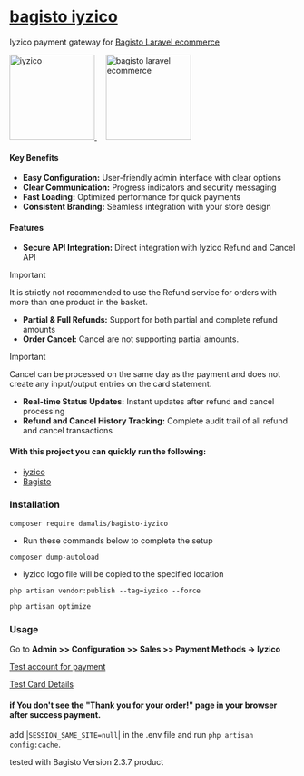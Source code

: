 # [bagisto iyzico](https://github.com/damalis/bagisto-iyzico)

Iyzico payment gateway for [Bagisto Laravel ecommerce](https://bagisto.com/)

<p align="left">
<a href="https://www.iyzico.com/" target="_blank" rel="noreferrer"> <img src="https://avatars.githubusercontent.com/u/3815564?s=200&v=4" alt="iyzico" width="150px" /> </a>&nbsp;&nbsp;&nbsp;
<a href="https://bagisto.com/" target="_blank" rel="noreferrer"> <img src="https://avatars.githubusercontent.com/u/43133047?s=200&v=4" alt="bagisto laravel ecommerce" width="150px" /> </a>
</p>

#### Key Benefits

- **Easy Configuration:** User-friendly admin interface with clear options
- **Clear Communication:** Progress indicators and security messaging
- **Fast Loading:** Optimized performance for quick payments
- **Consistent Branding:** Seamless integration with your store design

#### Features

- **Secure API Integration:** Direct integration with Iyzico Refund and Cancel API
> [!IMPORTANT]
> It is strictly not recommended to use the Refund service for orders with more than one product in the basket.
- **Partial & Full Refunds:** Support for both partial and complete refund amounts
- **Order Cancel:** Cancel are not supporting partial amounts.
> [!IMPORTANT]
> Cancel can be processed on the same day as the payment and does not create any input/output entries on the card statement.
- **Real-time Status Updates:** Instant updates after refund and cancel processing
- **Refund and Cancel History Tracking:** Complete audit trail of all refund and cancel transactions

#### With this project you can quickly run the following:

- [iyzico](https://github.com/iyzico/iyzipay-php)
- [Bagisto](https://github.com/bagisto)

### Installation

```
composer require damalis/bagisto-iyzico
```

- Run these commands below to complete the setup

```
composer dump-autoload
```

- iyzico logo file will be copied to the specified location

```
php artisan vendor:publish --tag=iyzico --force
```

```
php artisan optimize
```

### Usage

Go to **Admin >> Configuration >> Sales >> Payment Methods -> Iyzico**

[Test account for payment](https://sandbox-merchant.iyzipay.com/auth/login)

[Test Card Details](https://docs.iyzico.com/en/add-ons/test-cards)


#### if You don't see the "Thank you for your order!" page in your browser after success payment.

add |```SESSION_SAME_SITE=null```| in the .env file and run ```php artisan config:cache```.

tested with Bagisto Version 2.3.7 product
